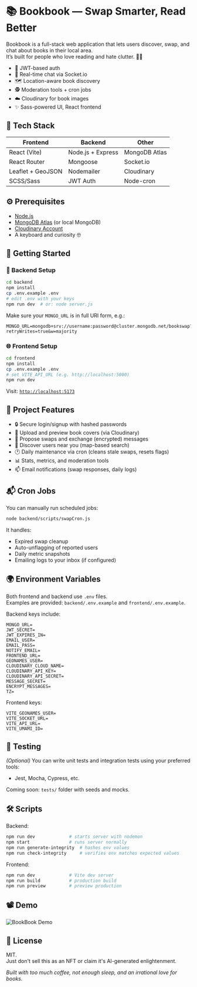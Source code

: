 # 📚 Bookbook — Swap Smarter, Read Better

Bookbook is a full-stack web application that lets users discover, swap, and chat about books in their local area.  
It’s built for people who love reading and hate clutter. 🧠💥

- 🔐 JWT-based auth
- 💬 Real-time chat via Socket.io
- 🗺️ Location-aware book discovery
- 🕵️ Moderation tools + cron jobs
- ☁️ Cloudinary for book images
- ✨ Sass-powered UI, React frontend



## 🔧 Tech Stack

| Frontend         | Backend              | Other                  |
|------------------|----------------------|------------------------|
| React (Vite)     | Node.js + Express    | MongoDB Atlas          |
| React Router     | Mongoose             | Socket.io              |
| Leaflet + GeoJSON| Nodemailer           | Cloudinary             |
| SCSS/Sass        | JWT Auth             | Node-cron              |



## ⚙️ Prerequisites

- [Node.js](https://nodejs.org/)
- [MongoDB Atlas](https://www.mongodb.com/cloud/atlas) (or local MongoDB)
- [Cloudinary Account](https://cloudinary.com/)
- A keyboard and curiosity 🤓



## 🚀 Getting Started

### 📁 Backend Setup

```bash
cd backend
npm install
cp .env.example .env
# edit .env with your keys
npm run dev  # or: node server.js
```

Make sure your `MONGO_URL` is in full URI form, e.g.:

```env
MONGO_URL=mongodb+srv://username:password@cluster.mongodb.net/bookswap?retryWrites=true&w=majority
```

### 🌐 Frontend Setup

```bash
cd frontend
npm install
cp .env.example .env
# set VITE_API_URL (e.g. http://localhost:5000)
npm run dev
```

Visit: [`http://localhost:5173`](http://localhost:5173)


## 🧠 Project Features

- 🔒 Secure login/signup with hashed passwords
- 📸 Upload and preview book covers (via Cloudinary)
- 💌 Propose swaps and exchange (encrypted) messages 
- 🧭 Discover users near you (map-based search)
- 🕐 Daily maintenance via cron (cleans stale swaps, resets flags)
- 📊 Stats, metrics, and moderation tools
- 📫 Email notifications (swap responses, daily logs)

## 📬 Cron Jobs

You can manually run scheduled jobs:

```bash
node backend/scripts/swapCron.js
```

It handles:
- Expired swap cleanup
- Auto-unflagging of reported users
- Daily metric snapshots
- Emailing logs to your inbox (if configured)

## 🌍 Environment Variables

Both frontend and backend use `.env` files.  
Examples are provided: `backend/.env.example` and `frontend/.env.example`.

Backend keys include:

```env
MONGO_URL=
JWT_SECRET=
JWT_EXPIRES_IN=
EMAIL_USER=
EMAIL_PASS=
NOTIFY_EMAIL=
FRONTEND_URL=
GEONAMES_USER=
CLOUDINARY_CLOUD_NAME=
CLOUDINARY_API_KEY=
CLOUDINARY_API_SECRET=
MESSAGE_SECRET=
ENCRYPT_MESSAGES=
TZ=
```

Frontend keys:

```env
VITE_GEONAMES_USER=
VITE_SOCKET_URL=
VITE_API_URL=
VITE_UMAMI_ID=
```

## 🧪 Testing

_(Optional)_ You can write unit tests and integration tests using your preferred tools:  
- Jest, Mocha, Cypress, etc.

Coming soon: `tests/` folder with seeds and mocks.

## 🛠️ Scripts

Backend:

```bash
npm run dev             # starts server with nodemon
npm start               # runs server normally
npm run generate-integrity  # hashes env values
npm run check-integrity     # verifies env matches expected values
```

Frontend:

```bash
npm run dev             # Vite dev server
npm run build           # production build
npm run preview         # preview production
```

## 📽️ Demo

![BookBook Demo](./assets/bookbook-demo.gif)

## 📖 License

MIT.  
Just don't sell this as an NFT or claim it's AI-generated enlightenment.


*Built with too much coffee, not enough sleep, and an irrational love for books.*